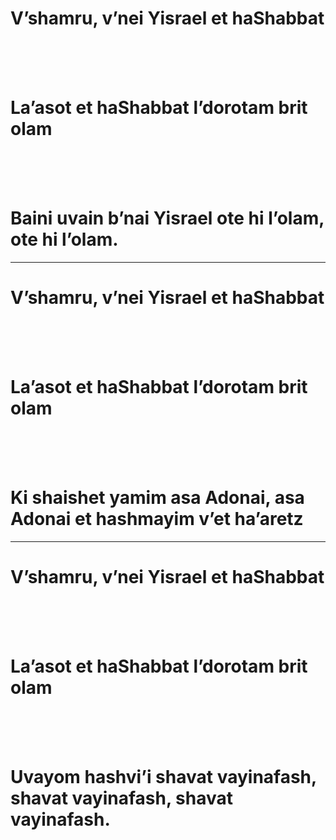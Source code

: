 # **V’shamru, v’nei Yisrael et haShabbat**

<br>
<br>
<br>

# **La’asot et haShabbat l’dorotam brit olam**

<br>
<br>
<br>

# **Baini uvain b’nai Yisrael ote hi l’olam, ote hi l’olam.**

---

# **V’shamru, v’nei Yisrael et haShabbat**

<br>
<br>
<br>

# **La’asot et haShabbat l’dorotam brit olam**
<br>
<br>
<br>

# **Ki shaishet yamim asa Adonai, asa Adonai et hashmayim v’et ha’aretz**

---

# **V’shamru, v’nei Yisrael et haShabbat**

<br>
<br>
<br>

# **La’asot et haShabbat l’dorotam brit olam**

<br>
<br>
<br>

# **Uvayom hashvi’i shavat vayinafash, shavat vayinafash, shavat vayinafash.**
